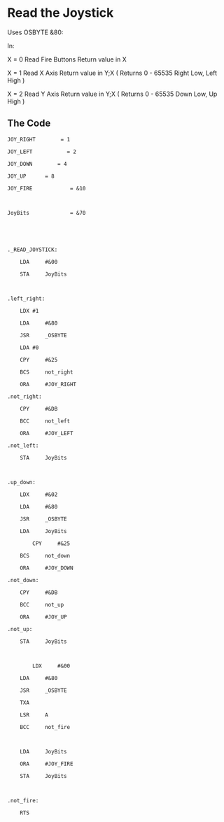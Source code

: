 # Read the Joystick

Uses OSBYTE &80:

In:

X = 0 Read Fire Buttons Return value in X

X = 1 Read X Axis Return value in Y;X ( Returns 0 - 65535 Right Low, Left High )

X = 2 Read Y Axis Return value in Y;X ( Returns 0 - 65535 Down Low, Up High )

## The Code

    JOY_RIGHT        = 1
    JOY_LEFT           = 2
    JOY_DOWN        = 4
    JOY_UP      = 8
    JOY_FIRE            = &10

    JoyBits             = &70


    ._READ_JOYSTICK:
        LDA     #&00
        STA     JoyBits

    .left_right:
        LDX #1
        LDA     #&80
        JSR     _OSBYTE
        LDA #0
        CPY     #&25
        BCS     not_right
        ORA     #JOY_RIGHT
    .not_right:
        CPY     #&DB
        BCC     not_left
        ORA     #JOY_LEFT
    .not_left:
        STA     JoyBits

    .up_down:
        LDX     #&02
        LDA     #&80
        JSR     _OSBYTE
        LDA     JoyBits
            CPY     #&25
        BCS     not_down
        ORA     #JOY_DOWN
    .not_down:
        CPY     #&DB
        BCC     not_up
        ORA     #JOY_UP
    .not_up:
        STA     JoyBits

            LDX     #&00
        LDA     #&80
        JSR     _OSBYTE
        TXA
        LSR     A
        BCC     not_fire

        LDA     JoyBits
        ORA     #JOY_FIRE
        STA     JoyBits

    .not_fire:
        RTS
